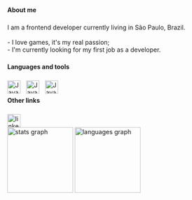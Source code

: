 <Head>
            <link rel="stylesheet" href="https://cdn.jsdelivr.net/gh/devicons/devicon@v2.15.1/devicon.min.css">
</Head>
<h4 align="left">About me</h4>

###

<p align="left">I am a frontend developer currently living in São Paulo, Brazil.<br><br>-  I love games, it's my real passion;<br>-  I'm currently looking for my first job as a developer.</p>

###

<h4 align="left">Languages and tools</h4>

###

<div align="left">

<img align= "left" alt="Java" width= "30px" style= "padding-right:10px;" src="https://cdn.jsdelivr.net/gh/devicons/devicon/icons/javascript/javascript-original.svg"/>

<img align= "left" alt="Java" width= "30px" style= "padding-right:10px;" 
src="https://cdn.jsdelivr.net/gh/devicons/devicon/icons/html5/html5-original.svg" />


<img align= "left" alt="Java" width= "30px" style= "padding-right:10px;" src="https://cdn.jsdelivr.net/gh/devicons/devicon/icons/css3/css3-original.svg" />
          
          
          
</div>

###

<br>
<h4 align="left">Other links</h4>

###

<div align="left">
  <a href="https://www.linkedin.com/in/gustavo-cae" target="_blank">
    <img src="https://raw.githubusercontent.com/maurodesouza/profile-readme-generator/master/src/assets/icons/social/linkedin/default.svg" width="30px" alt="linkedin logo"  />
  </a>
</div>

<div align="left">
  <img src="https://github-readme-stats.vercel.app/api?username=gustavocae&show_icons=true&theme=radical" height="150" alt="stats graph"  />
  <img src="https://github-readme-stats.vercel.app/api/top-langs/?username=gustavocae&&theme=radical" height="150" alt="languages graph"  />
</div>

<!--
